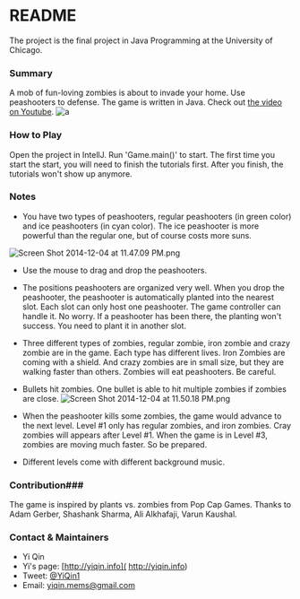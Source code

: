 # README #

The project is the final project in Java Programming at the University of Chicago. 

### Summary ###
A mob of fun-loving zombies is about to invade your home. Use peashooters to defense. The game is written in Java. Check out [the video on Youtube]( http://youtu.be/nKl3FW-BOaU).
![a](https://bitbucket.org/repo/pnkaLX/images/4028864453-Screen%20Shot%202014-12-04%20at%2011.45.43%20PM.png) 

### How to Play ###
Open the project in IntellJ. Run 'Game.main()' to start. The first time you start the start, you will need to finish the tutorials first. After you finish, the tutorials won't show up anymore. 

### Notes ###
* You have two types of peashooters, regular peashooters (in green color) and ice peashooters (in cyan color). The ice peashooter is more powerful than the regular one, but of course costs more suns.

![Screen Shot 2014-12-04 at 11.47.09 PM.png](https://bitbucket.org/repo/pnkaLX/images/4153466712-Screen%20Shot%202014-12-04%20at%2011.47.09%20PM.png)


* Use the mouse to drag and drop the peashooters.



* The positions peashooters are organized very well. When you drop the peashooter, the peashooter is automatically planted into the nearest slot. Each slot can only host one peashooter. The game controller can handle it. No worry. If a peashooter has been there, the planting won't success. You need to plant it in another slot. 

* Three different types of zombies, regular zombie, iron zombie and crazy zombie are in the game. Each type has different lives. Iron Zombies are coming with a shield. And crazy zombies are in small size, but they are walking faster than others. Zombies will eat peashooters. Be careful.

* Bullets hit zombies. One bullet is able to hit multiple zombies if zombies are close. 
![Screen Shot 2014-12-04 at 11.50.18 PM.png](https://bitbucket.org/repo/pnkaLX/images/3685264372-Screen%20Shot%202014-12-04%20at%2011.50.18%20PM.png)

* When the peashooter kills some zombies, the game would advance to the next level. Level #1 only has regular zombies, and iron zombies. Cray zombies will appears after Level #1. When the game is in Level #3, zombies are moving much faster. So be prepared.

* Different levels come with different background music. 



### Contribution###
The game is inspired by plants vs. zombies from Pop Cap Games. Thanks to Adam Gerber, Shashank Sharma, Ali Alkhafaji, Varun Kaushal.


### Contact & Maintainers ###

* Yi Qin
* Yi's page: [http://yiqin.info]( http://yiqin.info)
* Tweet: [@YiQin1]( http://twitter.com/YiQin1 ) 
* Email: yiqin.mems@gmail.com